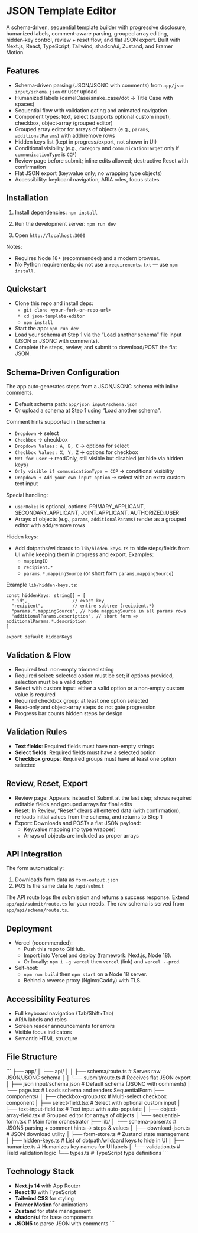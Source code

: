 # JSON Template Editor

A schema‑driven, sequential template builder with progressive disclosure, humanized labels, comment‑aware parsing, grouped array editing, hidden‑key control, review + reset flow, and flat JSON export. Built with Next.js, React, TypeScript, Tailwind, shadcn/ui, Zustand, and Framer Motion.

## Features

- Schema‑driven parsing (JSON/JSONC with comments) from `app/json input/schema.json` or user upload
- Humanized labels (camelCase/snake_case/dot → Title Case with spaces)
- Sequential flow with validation gating and animated navigation
- Component types: text, select (supports optional custom input), checkbox, object‑array (grouped editor)
- Grouped array editor for arrays of objects (e.g., `params`, `additionalParams`) with add/remove rows
- Hidden keys list (kept in progress/export, not shown in UI)
- Conditional visibility (e.g., `category` and `communicationTarget` only if `communicationType` is `CCP`)
- Review page before submit; inline edits allowed; destructive Reset with confirmation
- Flat JSON export (key:value only; no wrapping type objects)
- Accessibility: keyboard navigation, ARIA roles, focus states

## Installation

1. Install dependencies:
`npm install`

2. Run the development server:
`npm run dev`

3. Open `http://localhost:3000`

Notes:
- Requires Node 18+ (recommended) and a modern browser.
- No Python requirements; do not use a `requirements.txt` — use `npm install`.

## Quickstart

- Clone this repo and install deps:
  - `git clone <your-fork-or-repo-url>`
  - `cd json-template-editor`
  - `npm install`
- Start the app: `npm run dev`
- Load your schema at Step 1 via the “Load another schema” file input (JSON or JSONC with comments).
- Complete the steps, review, and submit to download/POST the flat JSON.

## Schema‑Driven Configuration

The app auto‑generates steps from a JSON/JSONC schema with inline comments.

- Default schema path: `app/json input/schema.json`
- Or upload a schema at Step 1 using “Load another schema”.

Comment hints supported in the schema:
- `Dropdown` → select
- `Checkbox` → checkbox
- `Dropdown Values: A, B, C` → options for select
- `Checkbox Values: X, Y, Z` → options for checkbox
- `Not for user` → readOnly, still visible but disabled (or hide via hidden keys)
- `Only visible if communicationType = CCP` → conditional visibility
- `Dropdown + Add your own input option` → select with an extra custom text input

Special handling:
- `userRoles` is optional, options: PRIMARY_APPLICANT, SECONDARY_APPLICANT, JOINT_APPLICANT, AUTHORIZED_USER
- Arrays of objects (e.g., `params`, `additionalParams`) render as a grouped editor with add/remove rows

Hidden keys:
- Add dotpaths/wildcards to `lib/hidden-keys.ts` to hide steps/fields from UI while keeping them in progress and export.
  Examples:
  - `mappingID`
  - `recipient.*`
  - `params.*.mappingSource` (or short form `params.mappingSource`)

Example `lib/hidden-keys.ts`:

```
const hiddenKeys: string[] = [
  "_id",                 // exact key
  "recipient",           // entire subtree (recipient.*)
  "params.*.mappingSource", // hide mappingSource in all params rows
  "additionalParams.description", // short form => additionalParams.*.description
]

export default hiddenKeys
```

## Validation & Flow

- Required text: non‑empty trimmed string
- Required select: selected option must be set; if options provided, selection must be a valid option
- Select with custom input: either a valid option or a non‑empty custom value is required
- Required checkbox group: at least one option selected
- Read‑only and object‑array steps do not gate progression
- Progress bar counts hidden steps by design

## Validation Rules

- **Text fields**: Required fields must have non-empty strings
- **Select fields**: Required fields must have a selected option
- **Checkbox groups**: Required groups must have at least one option selected

## Review, Reset, Export

- Review page: Appears instead of Submit at the last step; shows required editable fields and grouped arrays for final edits
- Reset: In Review, “Reset” clears all entered data (with confirmation), re‑loads initial values from the schema, and returns to Step 1
- Export: Downloads and POSTs a flat JSON payload:
  - Key:value mapping (no type wrapper)
  - Arrays of objects are included as proper arrays

## API Integration

The form automatically:
1. Downloads form data as `form-output.json`
2. POSTs the same data to `/api/submit`

The API route logs the submission and returns a success response. Extend `app/api/submit/route.ts` for your needs. The raw schema is served from `app/api/schema/route.ts`.

## Deployment

- Vercel (recommended):
  - Push this repo to GitHub.
  - Import into Vercel and deploy (framework: Next.js, Node 18).
  - Or locally: `npm i -g vercel` then `vercel` (link) and `vercel --prod`.
- Self‑host:
  - `npm run build` then `npm start` on a Node 18 server.
  - Behind a reverse proxy (Nginx/Caddy) with TLS.

## Accessibility Features

- Full keyboard navigation (Tab/Shift+Tab)
- ARIA labels and roles
- Screen reader announcements for errors
- Visible focus indicators
- Semantic HTML structure

## File Structure

\`\`\`
├── app/
│   ├── api/
│   │   ├── schema/route.ts       # Serves raw JSON/JSONC schema
│   │   └── submit/route.ts       # Receives flat JSON export
│   ├── json input/schema.json     # Default schema (JSONC with comments)
│   └── page.tsx                   # Loads schema and renders SequentialForm
├── components/
│   ├── checkbox-group.tsx         # Multi-select checkbox component
│   ├── select-field.tsx           # Select with optional custom input
│   ├── text-input-field.tsx       # Text input with auto-populate
│   ├── object-array-field.tsx     # Grouped editor for arrays of objects
│   └── sequential-form.tsx        # Main form orchestrator
├── lib/
│   ├── schema-parser.ts           # JSON5 parsing + comment hints → steps & values
│   ├── download-json.ts           # JSON download utility
│   ├── form-store.ts              # Zustand state management
│   ├── hidden-keys.ts             # List of dotpath/wildcard keys to hide in UI
│   ├── humanize.ts                # Humanizes key names for UI labels
│   └── validation.ts              # Field validation logic
└── types.ts                       # TypeScript type definitions
\`\`\`

## Technology Stack

- **Next.js 14** with App Router
- **React 18** with TypeScript
- **Tailwind CSS** for styling
- **Framer Motion** for animations
- **Zustand** for state management
- **shadcn/ui** for base components
- **JSON5** to parse JSON with comments
\`\`\`

```json file="" isHidden
